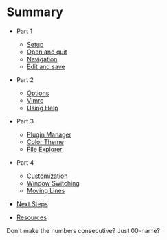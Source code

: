 # Summary

* Part 1
    * [Setup](/lessons/00-setup.md)
    * [Open and quit](/lessons/01-open-quit.md)
    * [Navigation](/lessons/02-navigation.md)
    * [Edit and save](/lessons/03-edit-save.md)

* Part 2
    * [Options](/lessons/04-options.md)
    * [Vimrc](/lessons/05-vimrc.md)
    * [Using Help](/lessons/06-using-help.md)

* Part 3
    * [Plugin Manager](/lessons/07-plugin-manager.md)
    * [Color Theme](/lessons/08-color-theme.md)
    * [File Explorer](/lessons/09-file-explorer.md)

* Part 4
    * [Customization](/lessons/10-customization.md)
    * [Window Switching](/lessons/11-window-switching.md)
    * [Moving Lines](/lessons/12-moving-lines.md)


* [Next Steps](/lessons/99-next-steps.md)

* [Resources](resources.md)



Don't make the numbers consecutive? Just 00-name?

